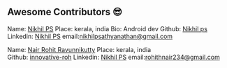 ## Awesome Contributors :sunglasses:

  Name: [Nikhil PS](https://github.com/nikhilpsathyanathan)
  Place: kerala, india
  Bio: Android dev
  Github: [Nikhil ps](https://github.com/nikhilpsathyanathan)
  Linkedin: [Nikhil PS](https://www.linkedin.com/in/nikhilpsathyanathan/)
  email:nikhilpsathyanathan@gmail.com 
 
Name: [Nair Rohit Ravunnikutty](https://github.com/innovative-roh)
  Place: kerala, india  
  Github: [innovative-roh](https://github.com/innovative-roh)
  Linkedin: [Nikhil PS](https://www.linkedin.com/in/rohith-nair-38a431166/)
  email:rohithnair234@gmail.com 


